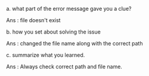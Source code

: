 a. what part of the error message gave you a clue?

Ans : file doesn't exist

b. how you set about solving the issue

Ans : changed the file name along with the correct path

c. summarize what you learned.

Ans : Always check correct path and file name.